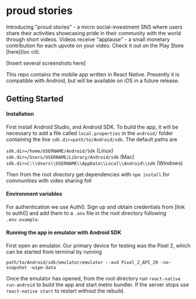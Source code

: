 # proud stories

Introducing "proud stories" - a micro social-investment SNS where users share their activities showcasing pride in their community with the world through short videos. Videos receive "applause" - a small monetary contribution for each upvote on your video. Check it out on the Play Store [here](loc cit).

[Insert several screenshots here]

This repo contains the mobile app written in React Native. Presently it is compatible with Android, but will be available on iOS in a future release.

## Getting Started

#### Installation

First install Android Studio, and Android SDK. To build the app, it will be necessary to add a file called `local.properties` in the `android/` folder containing the line `sdk.dir=path/to/Android/sdk`. The default paths are

```sdk.dir=/home/USERNAME/Android/Sdk``` (Linux) <br>
```sdk.dir=/Users/USERNAME/Library/Android/sdk``` (Mac) <br>
```sdk.dir=C:\\Users\\USERNAME\\AppData\\Local\\Android\\sdk``` (Windows)

Then from the root directory get dependencies with `npm install`.for communities with video sharing foll

#### Environment variables

For authentication we use Auth0. Sign up and obtain credentials from [link to auth0] and add them to a `.env` file in the root directory following `.env.example`.

#### Running the app in emulator with Android SDK

First open an emulator. Our primary device for testing was the Pixel 2, which can be started from terminal by running

```path/to/Android/sdk/emulator/emulator --avd Pixel_2_API_29 -no-snapshot -wipe-data```

Once the emulator has opened, from the root directory run `react-native run-android` to build the app and start metro bundler. If the server stops use `react-native start` to restart without the rebuild.

